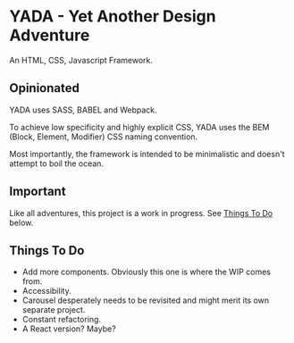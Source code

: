 # YADA - Yet Another Design Adventure

An HTML, CSS, Javascript Framework.

## Opinionated

YADA uses SASS, BABEL and Webpack.

To achieve low specificity and highly explicit CSS, YADA uses the BEM (Block, Element, Modifier) CSS naming convention.

Most importantly, the framework is intended to be minimalistic and doesn't attempt to boil the ocean.

## Important

Like all adventures, this project is a work in progress. See [Things To Do](#things-to-do) below.

## Things To Do

+ Add more components. Obviously this one is where the WIP comes from.
+ Accessibility.
+ Carousel desperately needs to be revisited and might merit its own separate project.
+ Constant refactoring.
+ A React version? Maybe?